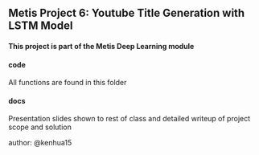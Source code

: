 ## Metis Project 6: Youtube Title Generation with LSTM Model

#### This project is part of the Metis Deep Learning module



#### code

All functions are found in this folder

#### docs

Presentation slides shown to rest of class and detailed writeup of project scope and solution


author: @kenhua15
